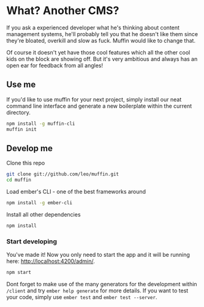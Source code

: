 # What? Another CMS?

If you ask a experienced developer what he's thinking about content management systems, he'll probably tell you that he doesn't like them since they're bloated, overkill and slow as fuck. Muffin would like to change that.

Of course it doesn't yet have those cool features which all the other cool kids on the block are showing off. But it's very ambitious and always has an open ear for feedback from all angles!

## Use me

If you'd like to use muffin for your next project, simply install our neat command line interface and generate a new boilerplate within the current directory.

```bash
npm install -g muffin-cli
muffin init
```

## Develop me

Clone this repo

```bash
git clone git://github.com/leo/muffin.git
cd muffin
```

Load ember's CLI - one of the best frameworks around

```bash
npm install -g ember-cli
```

Install all other dependencies

```bash
npm install
```

### Start developing

You've made it! Now you only need to start the app and it will be running here: [http://localhost:4200/admin/](http://localhost:4200/admin/).

```bash
npm start
```

Dont forget to make use of the many generators for the development within `/client` and try `ember help generate` for more details. If you want to test your code, simply use `ember test` and `ember test --server`.
